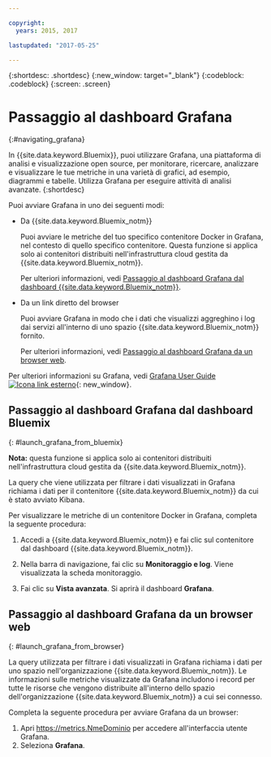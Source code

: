 ```yaml
---

copyright:
  years: 2015, 2017

lastupdated: "2017-05-25"

---
```



{:shortdesc: .shortdesc}
{:new_window: target="_blank"}
{:codeblock: .codeblock}
{:screen: .screen}

# Passaggio al dashboard Grafana
{:#navigating_grafana}

In {{site.data.keyword.Bluemix}}, puoi utilizzare Grafana, una piattaforma di analisi e visualizzazione open source, per monitorare, ricercare, analizzare e visualizzare le tue metriche in una varietà di grafici, ad esempio, diagrammi e tabelle. Utilizza Grafana per eseguire attività di analisi avanzate.
{:shortdesc}

Puoi avviare Grafana in uno dei seguenti modi:

* Da {{site.data.keyword.Bluemix_notm}}

    Puoi avviare le metriche del tuo specifico contenitore Docker in Grafana, nel contesto di quello specifico contenitore. Questa funzione si applica solo ai contenitori distribuiti nell'infrastruttura cloud gestita da {{site.data.keyword.Bluemix_notm}}. 
    
    Per ulteriori informazioni, vedi [Passaggio al dashboard Grafana dal dashboard {{site.data.keyword.Bluemix_notm}}](navigating_grafana.html#launch_grafana_from_bluemix).

* Da un link diretto del browser

    Puoi avviare Grafana in modo che i dati che visualizzi aggreghino i log dai servizi all'interno di uno spazio {{site.data.keyword.Bluemix_notm}} fornito.
    
    Per ulteriori informazioni, vedi [Passaggio al dashboard Grafana da un browser web](navigating_grafana.html#launch_grafana_from_browser).
    
Per ulteriori informazioni su Grafana, vedi [Grafana User Guide ![Icona link esterno](../../../icons/launch-glyph.svg "Icona link esterno")](http://docs.grafana.org/guides/getting_started/){: new_window}.


##  Passaggio al dashboard Grafana dal dashboard Bluemix
{: #launch_grafana_from_bluemix}

**Nota:** questa funzione si applica solo ai contenitori distribuiti nell'infrastruttura cloud gestita da {{site.data.keyword.Bluemix_notm}}. 

La query che viene utilizzata per filtrare i dati visualizzati in Grafana richiama i dati per il contenitore {{site.data.keyword.Bluemix_notm}} da cui è stato avviato Kibana. 

Per visualizzare le metriche di un contenitore Docker in Grafana, completa la seguente procedura:

1. Accedi a {{site.data.keyword.Bluemix_notm}} e fai clic sul contenitore dal dashboard {{site.data.keyword.Bluemix_notm}}. 
    
2. Nella barra di navigazione, fai clic su **Monitoraggio e log**. Viene visualizzata la scheda monitoraggio. 
    
3. Fai clic su **Vista avanzata**. Si aprirà il dashboard **Grafana**.


##  Passaggio al dashboard Grafana da un browser web
{: #launch_grafana_from_browser}

La query utilizzata per filtrare i dati visualizzati in Grafana richiama i dati per uno spazio nell'organizzazione {{site.data.keyword.Bluemix_notm}}. Le informazioni sulle metriche visualizzate da Grafana includono i record per tutte le risorse che vengono distribuite all'interno dello spazio dell'organizzazione {{site.data.keyword.Bluemix_notm}} a cui sei connesso.

Completa la seguente procedura per avviare Grafana da un browser:

1. Apri [https://metrics.<span class="keyword" data-hd-keyref="DomainName">NmeDominio</span>](https://metrics.{DomainName}) per accedere all'interfaccia utente Grafana.
2. Seleziona **Grafana**.
     

